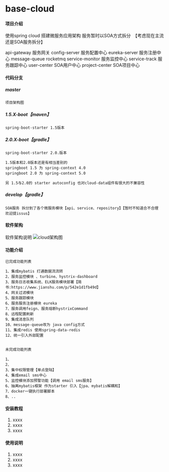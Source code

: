 # base-cloud

#### 项目介绍
使用spring cloud 搭建微服务应用架构
服务暂时以SOA方式拆分　【考虑现在主流还是SOA服务拆分】


api-gateway  服务网关 
config-server 服务配置中心
eureka-server 服务注册中心
message-queue rocketmq
service-monitor 服务监控中心
service-track 服务跟踪中心
user-center SOA用户中心
project-center SOA项目中心



#### 代码分支 


##### master
    项目架构图

##### 1.5.X-boot【maven】
    spring-boot-starter 1.5版本

##### 2.0.X-boot【gradle】
    spring-boot-starter 2.0.版本
    
    1.5版本和2.0版本还是有相当差别的 
    springboot 1.5 为 spring-context 4.0
    springboot 2.0 为 spring-context 5.0
    
    另 1.5与2.0的 starter autoconfig 也对cloud-data组件有很大的不兼容性


##### develop【gradle】
    SOA服务 拆分到了各个微服务模块【api、service、repository】【暂时不知道合不合理 欢迎提issus】



#### 软件架构
软件架构说明
![cloud架构图](http://upload-images.jianshu.io/upload_images/6434888-aa10c11f1f366701.jpg?imageMogr2/auto-orient/strip%7CimageView2/2/w/1240 "cloud架构图-截止到编辑日志")

#### 功能介绍
```
已完成功能列表

1、集成mybatis 打通数据流流转
2、服务监控模块 、turbine、hystrix-dashboard
3、服务日志收集系统、ELK服务模块部署【简书:https://www.jianshu.com/p/542e1d1fb49d】
4、网关过滤模块
5、服务跟踪模块
6、服务服务注册模块 eureka
7、服务调用feign、服务熔断hystrixCommand
8、远程配置刷新
9、集成消息队列
10、message-queue改为 java config方式 
11、集成redis 使用spring-data-redis
12、统一引入外部配置


未完成功能列表

1、
2、
3、集中权限管理【单点登陆】
4、集成email sms中心
5、监控模块添加预警功能【调用 email sms服务】
6、抽离mybatis框架 作为starter 引入【jpa、mybatis解耦和】
7、docker一键执行部署脚本
8、..
```



#### 安装教程

1. xxxx
2. xxxx
3. xxxx

#### 使用说明

1. xxxx
2. xxxx
3. xxxx

